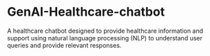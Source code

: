 # GenAI-Healthcare-chatbot
A healthcare chatbot designed to provide healthcare information and support using natural language processing (NLP) to understand user queries and provide relevant responses.
